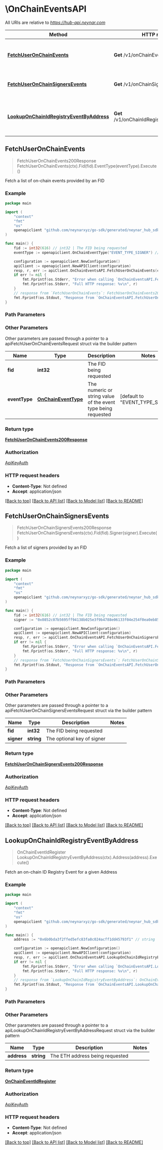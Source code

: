 # \OnChainEventsAPI

All URIs are relative to *https://hub-api.neynar.com*

Method | HTTP request | Description
------------- | ------------- | -------------
[**FetchUserOnChainEvents**](OnChainEventsAPI.md#FetchUserOnChainEvents) | **Get** /v1/onChainEventsByFid | Fetch a list of on-chain events provided by an FID
[**FetchUserOnChainSignersEvents**](OnChainEventsAPI.md#FetchUserOnChainSignersEvents) | **Get** /v1/onChainSignersByFid | Fetch a list of signers provided by an FID
[**LookupOnChainIdRegistryEventByAddress**](OnChainEventsAPI.md#LookupOnChainIdRegistryEventByAddress) | **Get** /v1/onChainIdRegistryEventByAddress | Fetch an on-chain ID Registry Event for a given Address



## FetchUserOnChainEvents

> FetchUserOnChainEvents200Response FetchUserOnChainEvents(ctx).Fid(fid).EventType(eventType).Execute()

Fetch a list of on-chain events provided by an FID



### Example

```go
package main

import (
	"context"
	"fmt"
	"os"
	openapiclient "github.com/neynarxyz/go-sdk/generated/neynar_hub_sdk"
)

func main() {
	fid := int32(616) // int32 | The FID being requested
	eventType := openapiclient.OnChainEventType("EVENT_TYPE_SIGNER") // OnChainEventType | The numeric or string value of the event type being requested (default to "EVENT_TYPE_SIGNER")

	configuration := openapiclient.NewConfiguration()
	apiClient := openapiclient.NewAPIClient(configuration)
	resp, r, err := apiClient.OnChainEventsAPI.FetchUserOnChainEvents(context.Background()).Fid(fid).EventType(eventType).Execute()
	if err != nil {
		fmt.Fprintf(os.Stderr, "Error when calling `OnChainEventsAPI.FetchUserOnChainEvents``: %v\n", err)
		fmt.Fprintf(os.Stderr, "Full HTTP response: %v\n", r)
	}
	// response from `FetchUserOnChainEvents`: FetchUserOnChainEvents200Response
	fmt.Fprintf(os.Stdout, "Response from `OnChainEventsAPI.FetchUserOnChainEvents`: %v\n", resp)
}
```

### Path Parameters



### Other Parameters

Other parameters are passed through a pointer to a apiFetchUserOnChainEventsRequest struct via the builder pattern


Name | Type | Description  | Notes
------------- | ------------- | ------------- | -------------
 **fid** | **int32** | The FID being requested | 
 **eventType** | [**OnChainEventType**](OnChainEventType.md) | The numeric or string value of the event type being requested | [default to &quot;EVENT_TYPE_SIGNER&quot;]

### Return type

[**FetchUserOnChainEvents200Response**](FetchUserOnChainEvents200Response.md)

### Authorization

[ApiKeyAuth](../README.md#ApiKeyAuth)

### HTTP request headers

- **Content-Type**: Not defined
- **Accept**: application/json

[[Back to top]](#) [[Back to API list]](../README.md#documentation-for-api-endpoints)
[[Back to Model list]](../README.md#documentation-for-models)
[[Back to README]](../README.md)


## FetchUserOnChainSignersEvents

> FetchUserOnChainSignersEvents200Response FetchUserOnChainSignersEvents(ctx).Fid(fid).Signer(signer).Execute()

Fetch a list of signers provided by an FID



### Example

```go
package main

import (
	"context"
	"fmt"
	"os"
	openapiclient "github.com/neynarxyz/go-sdk/generated/neynar_hub_sdk"
)

func main() {
	fid := int32(616) // int32 | The FID being requested
	signer := "0x0852c07b5695ff94138b025e3f9b4788e06133f04e254f0ea0eb85a06e999cdd" // string | The optional key of signer (optional)

	configuration := openapiclient.NewConfiguration()
	apiClient := openapiclient.NewAPIClient(configuration)
	resp, r, err := apiClient.OnChainEventsAPI.FetchUserOnChainSignersEvents(context.Background()).Fid(fid).Signer(signer).Execute()
	if err != nil {
		fmt.Fprintf(os.Stderr, "Error when calling `OnChainEventsAPI.FetchUserOnChainSignersEvents``: %v\n", err)
		fmt.Fprintf(os.Stderr, "Full HTTP response: %v\n", r)
	}
	// response from `FetchUserOnChainSignersEvents`: FetchUserOnChainSignersEvents200Response
	fmt.Fprintf(os.Stdout, "Response from `OnChainEventsAPI.FetchUserOnChainSignersEvents`: %v\n", resp)
}
```

### Path Parameters



### Other Parameters

Other parameters are passed through a pointer to a apiFetchUserOnChainSignersEventsRequest struct via the builder pattern


Name | Type | Description  | Notes
------------- | ------------- | ------------- | -------------
 **fid** | **int32** | The FID being requested | 
 **signer** | **string** | The optional key of signer | 

### Return type

[**FetchUserOnChainSignersEvents200Response**](FetchUserOnChainSignersEvents200Response.md)

### Authorization

[ApiKeyAuth](../README.md#ApiKeyAuth)

### HTTP request headers

- **Content-Type**: Not defined
- **Accept**: application/json

[[Back to top]](#) [[Back to API list]](../README.md#documentation-for-api-endpoints)
[[Back to Model list]](../README.md#documentation-for-models)
[[Back to README]](../README.md)


## LookupOnChainIdRegistryEventByAddress

> OnChainEventIdRegister LookupOnChainIdRegistryEventByAddress(ctx).Address(address).Execute()

Fetch an on-chain ID Registry Event for a given Address



### Example

```go
package main

import (
	"context"
	"fmt"
	"os"
	openapiclient "github.com/neynarxyz/go-sdk/generated/neynar_hub_sdk"
)

func main() {
	address := "0x6b0bda3f2ffed5efc83fa8c024acff1dd45793f1" // string | The ETH address being requested

	configuration := openapiclient.NewConfiguration()
	apiClient := openapiclient.NewAPIClient(configuration)
	resp, r, err := apiClient.OnChainEventsAPI.LookupOnChainIdRegistryEventByAddress(context.Background()).Address(address).Execute()
	if err != nil {
		fmt.Fprintf(os.Stderr, "Error when calling `OnChainEventsAPI.LookupOnChainIdRegistryEventByAddress``: %v\n", err)
		fmt.Fprintf(os.Stderr, "Full HTTP response: %v\n", r)
	}
	// response from `LookupOnChainIdRegistryEventByAddress`: OnChainEventIdRegister
	fmt.Fprintf(os.Stdout, "Response from `OnChainEventsAPI.LookupOnChainIdRegistryEventByAddress`: %v\n", resp)
}
```

### Path Parameters



### Other Parameters

Other parameters are passed through a pointer to a apiLookupOnChainIdRegistryEventByAddressRequest struct via the builder pattern


Name | Type | Description  | Notes
------------- | ------------- | ------------- | -------------
 **address** | **string** | The ETH address being requested | 

### Return type

[**OnChainEventIdRegister**](OnChainEventIdRegister.md)

### Authorization

[ApiKeyAuth](../README.md#ApiKeyAuth)

### HTTP request headers

- **Content-Type**: Not defined
- **Accept**: application/json

[[Back to top]](#) [[Back to API list]](../README.md#documentation-for-api-endpoints)
[[Back to Model list]](../README.md#documentation-for-models)
[[Back to README]](../README.md)

